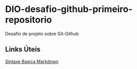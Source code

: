 # DIO-desafio-github-primeiro-repositorio
Desafio de projeto sobre Git-Github
## Links  Úteis
[Sintaxe Basica Markdown](https://www.markdownguide.org/basic-syntax/)

